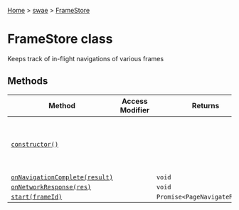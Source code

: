 [Home](./index) &gt; [swae](./swae.md) &gt; [FrameStore](./swae.framestore.md)

# FrameStore class

Keeps track of in-flight navigations of various frames

## Methods

|  Method | Access Modifier | Returns | Description |
|  --- | --- | --- | --- |
|  [`constructor()`](./swae.framestore.constructor.md) |  |  | Constructs a new instance of the [FrameStore](./swae.framestore.md) class |
|  [`onNavigationComplete(result)`](./swae.framestore.onnavigationcomplete.md) |  | `void` |  |
|  [`onNetworkResponse(res)`](./swae.framestore.onnetworkresponse.md) |  | `void` |  |
|  [`start(frameId)`](./swae.framestore.start.md) |  | `Promise<PageNavigateResult>` |  |

